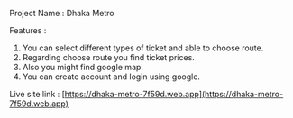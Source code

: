 
Project Name : Dhaka Metro

Features :
1. You can select different types of ticket and able to choose route.
2. Regarding choose route you find ticket prices.
3. Also you might find google map.
4. You can create account and login using google.

Live site link : [https://dhaka-metro-7f59d.web.app](https://dhaka-metro-7f59d.web.app)
